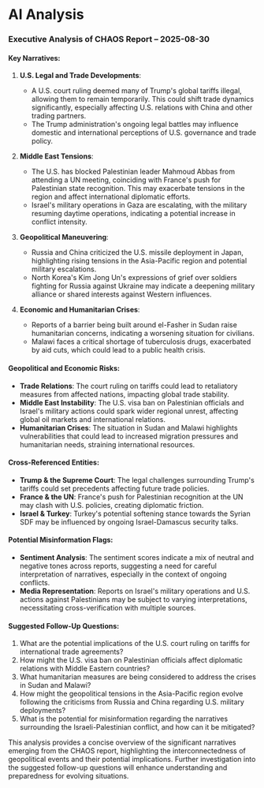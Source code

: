 # AI Analysis

### Executive Analysis of CHAOS Report – 2025-08-30

#### Key Narratives:
1. **U.S. Legal and Trade Developments**:
   - A U.S. court ruling deemed many of Trump's global tariffs illegal, allowing them to remain temporarily. This could shift trade dynamics significantly, especially affecting U.S. relations with China and other trading partners.
   - The Trump administration's ongoing legal battles may influence domestic and international perceptions of U.S. governance and trade policy.

2. **Middle East Tensions**:
   - The U.S. has blocked Palestinian leader Mahmoud Abbas from attending a UN meeting, coinciding with France's push for Palestinian state recognition. This may exacerbate tensions in the region and affect international diplomatic efforts.
   - Israel's military operations in Gaza are escalating, with the military resuming daytime operations, indicating a potential increase in conflict intensity.

3. **Geopolitical Maneuvering**:
   - Russia and China criticized the U.S. missile deployment in Japan, highlighting rising tensions in the Asia-Pacific region and potential military escalations.
   - North Korea's Kim Jong Un's expressions of grief over soldiers fighting for Russia against Ukraine may indicate a deepening military alliance or shared interests against Western influences.

4. **Economic and Humanitarian Crises**:
   - Reports of a barrier being built around el-Fasher in Sudan raise humanitarian concerns, indicating a worsening situation for civilians.
   - Malawi faces a critical shortage of tuberculosis drugs, exacerbated by aid cuts, which could lead to a public health crisis.

#### Geopolitical and Economic Risks:
- **Trade Relations**: The court ruling on tariffs could lead to retaliatory measures from affected nations, impacting global trade stability.
- **Middle East Instability**: The U.S. visa ban on Palestinian officials and Israel's military actions could spark wider regional unrest, affecting global oil markets and international relations.
- **Humanitarian Crises**: The situation in Sudan and Malawi highlights vulnerabilities that could lead to increased migration pressures and humanitarian needs, straining international resources.

#### Cross-Referenced Entities:
- **Trump & the Supreme Court**: The legal challenges surrounding Trump's tariffs could set precedents affecting future trade policies.
- **France & the UN**: France's push for Palestinian recognition at the UN may clash with U.S. policies, creating diplomatic friction.
- **Israel & Turkey**: Turkey's potential softening stance towards the Syrian SDF may be influenced by ongoing Israel-Damascus security talks.

#### Potential Misinformation Flags:
- **Sentiment Analysis**: The sentiment scores indicate a mix of neutral and negative tones across reports, suggesting a need for careful interpretation of narratives, especially in the context of ongoing conflicts.
- **Media Representation**: Reports on Israel's military operations and U.S. actions against Palestinians may be subject to varying interpretations, necessitating cross-verification with multiple sources.

#### Suggested Follow-Up Questions:
1. What are the potential implications of the U.S. court ruling on tariffs for international trade agreements?
2. How might the U.S. visa ban on Palestinian officials affect diplomatic relations with Middle Eastern countries?
3. What humanitarian measures are being considered to address the crises in Sudan and Malawi?
4. How might the geopolitical tensions in the Asia-Pacific region evolve following the criticisms from Russia and China regarding U.S. military deployments?
5. What is the potential for misinformation regarding the narratives surrounding the Israeli-Palestinian conflict, and how can it be mitigated? 

This analysis provides a concise overview of the significant narratives emerging from the CHAOS report, highlighting the interconnectedness of geopolitical events and their potential implications. Further investigation into the suggested follow-up questions will enhance understanding and preparedness for evolving situations.

